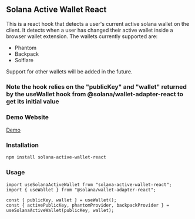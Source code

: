 ## Solana Active Wallet React

This is a react hook that detects a user's current active solana wallet on the client. It detects when a user has changed their active wallet inside a browser wallet extension.
The wallets currently supported are:
- Phantom
- Backpack
- Solflare

Support for other wallets will be added in the future.

### Note the hook relies on the "publicKey" and "wallet" returned by the useWallet hook from @solana/wallet-adapter-react to get its initial value

### Demo Website

[Demo](https://solana-active-wallet-react-demo.vercel.app/)

### Installation

```bash
npm install solana-active-wallet-react
```

### Usage

```tsx
import useSolanaActiveWallet from "solana-active-wallet-react";
import { useWallet } from "@solana/wallet-adapter-react";

const { publicKey, wallet } = useWallet();
const { activePublicKey, phantomProvider, backpackProvider } = useSolanaActiveWallet(publicKey, wallet);
```